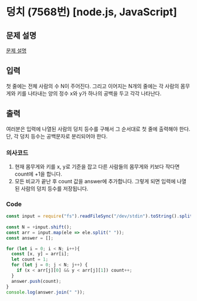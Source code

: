 # 덩치 (7568번) [node.js, JavaScript] 

## 문제 설명
[문제 설명](https://www.acmicpc.net/problem/7568)

## 입력
첫 줄에는 전체 사람의 수 N이 주어진다. 그리고 이어지는 N개의 줄에는 각 사람의 몸무게와 키를 나타내는 양의 정수 x와 y가 하나의 공백을 두고 각각 나타난다.

## 출력
여러분은 입력에 나열된 사람의 덩치 등수를 구해서 그 순서대로 첫 줄에 출력해야 한다. 단, 각 덩치 등수는 공백문자로 분리되어야 한다.

### 의사코드 
1. 현재 몸무게와 키를 x, y로 기준을 잡고 다른 사람들의 몸무게와 키보다 작다면 count에 +1을 합니다.
2. 모든 비교가 끝난 후 count 값을 answer에 추가합니다. 그렇게 되면 입력에 나열된 사람의 덩치 등수를 저장됩니다.

### Code
```js
const input = require("fs").readFileSync("/dev/stdin").toString().split("\n"); 
  
const N = +input.shift();
const arr = input.map(ele => ele.split(" "));
const answer = [];

for (let i = 0; i < N; i++){
  const [x, y] = arr[i];
  let count = 1;
  for (let j = 0; j < N; j++) {
    if (x < arr[j][0] && y < arr[j][1]) count++;
  }
  answer.push(count);
}
console.log(answer.join(" "));
```
